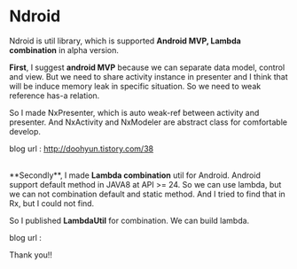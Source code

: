 # Ndroid

Ndroid is util library, which is supported <B>Android MVP, Lambda combination</B> in alpha version.

**First**, I suggest <B>android MVP</B> because we can separate data model, control and view.
But we need to share activity instance in presenter and I think that will be induce memory leak in specific situation. So we need to weak reference has-a relation. 

So I made NxPresenter, which is auto weak-ref between activity and presenter. 
And NxActivity and NxModeler are abstract class for comfortable develop.

blog url : http://doohyun.tistory.com/38

<BR/>
**Secondly**, I made <B>Lambda combination</B> util for Android. 
Android support default method in JAVA8 at API >= 24. 
So we can use lambda, but we can not combination default and static method. 
And I tried to find that in Rx, but I could not find.

So I published <B>LambdaUtil</B> for combination. We can build lambda.

blog url : 

Thank you!!

